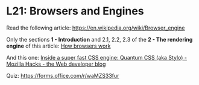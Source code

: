 # L21: Browsers and Engines

Read the following article:
https://en.wikipedia.org/wiki/Browser_engine

Only the sections **1 - Introduction** and 2.1, 2.2, 2.3 of the **2 - The rendering engine** of this article:
[How browsers work](http://taligarsiel.com/Projects/howbrowserswork1.htm)

And this one:
[Inside a super fast CSS engine: Quantum CSS (aka Stylo) - Mozilla Hacks - the Web developer blog](https://hacks.mozilla.org/2017/08/inside-a-super-fast-css-engine-quantum-css-aka-stylo/)

Quiz: https://forms.office.com/r/waMZS33fur
